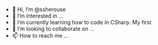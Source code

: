 - 👋 Hi, I’m @ssherouse
- 👀 I’m interested in ...
- 🌱 I’m currently learning how to code in CSharp. My first
- 💞️ I’m looking to collaborate on ...
- 📫 How to reach me ...

<!---
ssherouse/ssherouse is a ✨ special ✨ repository because its `README.md` (this file) appears on your GitHub profile.
You can click the Preview link to take a look at your changes.
--->
